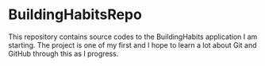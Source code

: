 # BuildingHabitsRepo
This repository contains source codes to the BuildingHabits application I am starting. The project is one of my first and I hope to learn a lot about Git and GitHub through this as I progress.
